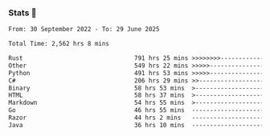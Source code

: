 ### Stats 👋
<!--START_SECTION:waka-->

```txt
From: 30 September 2022 - To: 29 June 2025

Total Time: 2,562 hrs 8 mins

Rust                               791 hrs 25 mins >>>>>>>>-----------------   30.89 %
Other                              549 hrs 22 mins >>>>>--------------------   21.44 %
Python                             491 hrs 53 mins >>>>>--------------------   19.20 %
C#                                 206 hrs 29 mins >>-----------------------   08.06 %
Binary                             58 hrs 53 mins  >------------------------   02.30 %
HTML                               58 hrs 37 mins  >------------------------   02.29 %
Markdown                           54 hrs 55 mins  >------------------------   02.14 %
Go                                 46 hrs 55 mins  -------------------------   01.83 %
Razor                              44 hrs 2 mins   -------------------------   01.72 %
Java                               36 hrs 10 mins  -------------------------   01.41 %
```

<!--END_SECTION:waka-->

<!--
**buhaytza2005/buhaytza2005** is a ✨ _special_ ✨ repository because its `README.md` (this file) appears on your GitHub profile.

Here are some ideas to get you started:

- 🔭 I’m currently working on ...
- 🌱 I’m currently learning ...
- 👯 I’m looking to collaborate on ...
- 🤔 I’m looking for help with ...
- 💬 Ask me about ...
- 📫 How to reach me: ...
- 😄 Pronouns: ...
- ⚡ Fun fact: ...
-->


